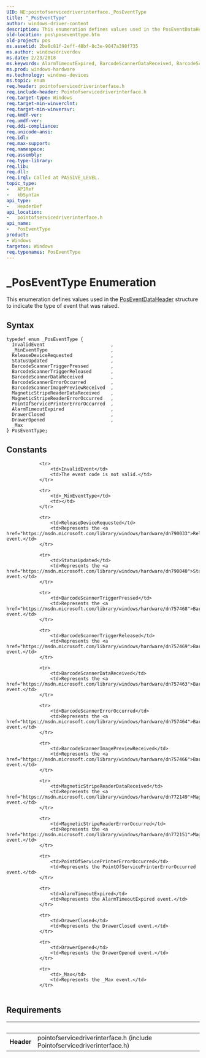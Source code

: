 ```yaml
---
UID: NE:pointofservicedriverinterface._PosEventType
title: "_PosEventType"
author: windows-driver-content
description: This enumeration defines values used in the PosEventDataHeader structure to indicate the type of event that was raised.
old-location: pos\poseventtype.htm
old-project: pos
ms.assetid: 2ba0c81f-2eff-48bf-8c3e-9047a398f735
ms.author: windowsdriverdev
ms.date: 2/23/2018
ms.keywords: AlarmTimeoutExpired, BarcodeScannerDataReceived, BarcodeScannerErrorOccurred, BarcodeScannerImagePreviewReceived, BarcodeScannerTriggerPressed, BarcodeScannerTriggerReleased, DrawerClosed, DrawerOpened, InvalidEvent, MagneticStripeReaderDataReceived, MagneticStripeReaderErrorOccurred, PointOfServicePrinterErrorOccurred, PosEventType, PosEventType enumeration, ReleaseDeviceRequested, StatusUpdated, _Max, _PosEventType, pointofservicedriverinterface/AlarmTimeoutExpired, pointofservicedriverinterface/BarcodeScannerDataReceived, pointofservicedriverinterface/BarcodeScannerErrorOccurred, pointofservicedriverinterface/BarcodeScannerImagePreviewReceived, pointofservicedriverinterface/BarcodeScannerTriggerPressed, pointofservicedriverinterface/BarcodeScannerTriggerReleased, pointofservicedriverinterface/DrawerClosed, pointofservicedriverinterface/DrawerOpened, pointofservicedriverinterface/InvalidEvent, pointofservicedriverinterface/MagneticStripeReaderDataReceived, pointofservicedriverinterface/MagneticStripeReaderErrorOccurred, pointofservicedriverinterface/PointOfServicePrinterErrorOccurred, pointofservicedriverinterface/PosEventType, pointofservicedriverinterface/ReleaseDeviceRequested, pointofservicedriverinterface/StatusUpdated, pointofservicedriverinterface/_Max, pos.poseventtype
ms.prod: windows-hardware
ms.technology: windows-devices
ms.topic: enum
req.header: pointofservicedriverinterface.h
req.include-header: Pointofservicedriverinterface.h
req.target-type: Windows
req.target-min-winverclnt: 
req.target-min-winversvr: 
req.kmdf-ver: 
req.umdf-ver: 
req.ddi-compliance: 
req.unicode-ansi: 
req.idl: 
req.max-support: 
req.namespace: 
req.assembly: 
req.type-library: 
req.lib: 
req.dll: 
req.irql: Called at PASSIVE_LEVEL.
topic_type:
-	APIRef
-	kbSyntax
api_type:
-	HeaderDef
api_location:
-	pointofservicedriverinterface.h
api_name:
-	PosEventType
product:
- Windows
targetos: Windows
req.typenames: PosEventType
---
```


# _PosEventType Enumeration
This enumeration defines values used in the <a href="https://msdn.microsoft.com/library/windows/hardware/dn772232">PosEventDataHeader</a> structure to indicate the type of event that was raised.

## Syntax
```
typedef enum _PosEventType {
  InvalidEvent                        ,
  _MinEventType                       ,
  ReleaseDeviceRequested              ,
  StatusUpdated                       ,
  BarcodeScannerTriggerPressed        ,
  BarcodeScannerTriggerReleased       ,
  BarcodeScannerDataReceived          ,
  BarcodeScannerErrorOccurred         ,
  BarcodeScannerImagePreviewReceived  ,
  MagneticStripeReaderDataReceived    ,
  MagneticStripeReaderErrorOccurred   ,
  PointOfServicePrinterErrorOccurred  ,
  AlarmTimeoutExpired                 ,
  DrawerClosed                        ,
  DrawerOpened                        ,
  _Max
} PosEventType;
```

## Constants

<table>
            
                <tr>
                    <td>InvalidEvent</td>
                    <td>The event code is not valid.</td>
                </tr>
            
                <tr>
                    <td>_MinEventType</td>
                    <td></td>
                </tr>
            
                <tr>
                    <td>ReleaseDeviceRequested</td>
                    <td>Represents the <a href="https://msdn.microsoft.com/library/windows/hardware/dn790033">ReleaseDeviceRequested</a> event.</td>
                </tr>
            
                <tr>
                    <td>StatusUpdated</td>
                    <td>Represents the <a href="https://msdn.microsoft.com/library/windows/hardware/dn790040">StatusUpdated</a> event.</td>
                </tr>
            
                <tr>
                    <td>BarcodeScannerTriggerPressed</td>
                    <td>Represents the <a href="https://msdn.microsoft.com/library/windows/hardware/dn757468">BarcodeScannerTriggerPressed</a> event.</td>
                </tr>
            
                <tr>
                    <td>BarcodeScannerTriggerReleased</td>
                    <td>Represents the <a href="https://msdn.microsoft.com/library/windows/hardware/dn757469">BarcodeScannerTriggerReleased</a> event.</td>
                </tr>
            
                <tr>
                    <td>BarcodeScannerDataReceived</td>
                    <td>Represents the <a href="https://msdn.microsoft.com/library/windows/hardware/dn757463">BarcodeScannerDataReceived</a> event.</td>
                </tr>
            
                <tr>
                    <td>BarcodeScannerErrorOccurred</td>
                    <td>Represents the <a href="https://msdn.microsoft.com/library/windows/hardware/dn757464">BarcodeScannerErrorOccurred</a> event.</td>
                </tr>
            
                <tr>
                    <td>BarcodeScannerImagePreviewReceived</td>
                    <td>Represents the <a href="https://msdn.microsoft.com/library/windows/hardware/dn757466">BarcodeScannerImagePreviewReceived</a> event.</td>
                </tr>
            
                <tr>
                    <td>MagneticStripeReaderDataReceived</td>
                    <td>Represents the <a href="https://msdn.microsoft.com/library/windows/hardware/dn772149">MagneticStripeReaderDataReceived</a> event.</td>
                </tr>
            
                <tr>
                    <td>MagneticStripeReaderErrorOccurred</td>
                    <td>Represents the <a href="https://msdn.microsoft.com/library/windows/hardware/dn772151">MagneticStripeReaderErrorOccured</a> event.</td>
                </tr>
            
                <tr>
                    <td>PointOfServicePrinterErrorOccurred</td>
                    <td>Represents the PointOfServicePrinterErrorOccurred event.</td>
                </tr>
            
                <tr>
                    <td>AlarmTimeoutExpired</td>
                    <td>Represents the AlarmTimeoutExpired event.</td>
                </tr>
            
                <tr>
                    <td>DrawerClosed</td>
                    <td>Represents the DrawerClosed event.</td>
                </tr>
            
                <tr>
                    <td>DrawerOpened</td>
                    <td>Represents the DrawerOpened event.</td>
                </tr>
            
                <tr>
                    <td>_Max</td>
                    <td>Represents the _Max event.</td>
                </tr>
</table>


## Requirements
| &nbsp; | &nbsp; |
| ---- |:---- |
| **Header** | pointofservicedriverinterface.h (include Pointofservicedriverinterface.h) |